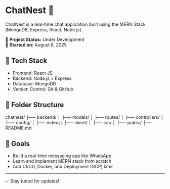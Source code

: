 # ChatNest 💬

ChatNest is a real-time chat application built using the MERN Stack (MongoDB, Express, React, Node.js).

🚀 **Project Status:** Under Development  
📅 **Started on:** August 6, 2025

## 🔧 Tech Stack

- Frontend: React JS
- Backend: Node.js + Express
- Database: MongoDB
- Version Control: Git & GitHub

## 📁 Folder Structure

chatnest/
├── backend/
│ ├── models/
│ ├── routes/
│ ├── controllers/
│ ├── config/
│ ├── index.js
├── client/
│ ├── src/
│ ├── public/
├── README.md

## 🎯 Goals

- Build a real-time messaging app like WhatsApp
- Learn and implement MERN stack from scratch
- Add CI/CD, Docker, and Deployment (GCP) later

---

✅ Stay tuned for updates!
